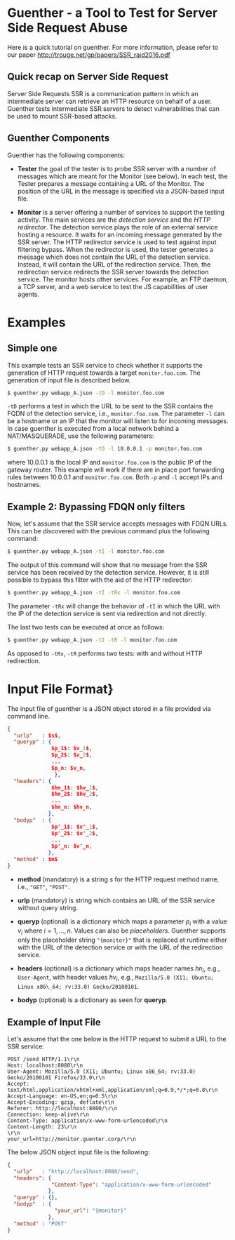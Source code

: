 # Guenther - a Tool to Test for Server Side Request Abuse

Here is a quick tutorial on guenther. For more information, please refer to our paper http://trouge.net/gp/papers/SSR_raid2016.pdf

## Quick recap on Server Side Request

Server Side Requests SSR is a communication pattern in which an intermediate server can retrieve an HTTP resource on behalf of a user. Guenther tests intermediate SSR servers to detect vulnerabilities that can be used to mount SSR-based attacks.

## Guenther Components

Guenther has the following components:

* **Tester** the goal of the tester is to probe SSR server with a number of messages which are meant for the Monitor (see below). In each test, the Tester prepares a message containing a URL of the Monitor. The position of the URL in the message is specified via a JSON-based input file.

* **Monitor** is a server offering a number of services to support the testing activity. The main services are the *detection service* and the *HTTP redirector*. The detection service plays the role of an external service hosting a resource. It waits for an incoming message generated by the SSR server. The HTTP redirector service is used to test against input filtering bypass. When the redirector is used, the tester generates a message which does not contain the URL of the detection service. Instead, it will contain the URL of the redirection service. Then, the redirection service redirects the SSR server towards the detection service. The monitor hosts other services. For example, an FTP daemon, a TCP server, and a web service to test the JS capabilities of user agents.

# Examples

## Simple one

This example tests an SSR service to check whether it supports the generation of HTTP request towards a target `monitor.foo.com`. The generation of input file is described below.

```bash
$ guenther.py webapp_A.json -tD -l monitor.foo.com
```

`-tD` performs a test in which the URL to be sent to the SSR contains the FQDN of the detection service, i.e., `monitor.foo.com`. The parameter `-l` can be a hostname or an IP that the monitor will listen to for incoming messages. In case guenther is executed from a local network behind a NAT/MASQUERADE, use the following parameters:

```bash
$ guenther.py webapp_A.json -tD -l 10.0.0.1 -p monitor.foo.com
```

where 10.0.0.1 is the local IP and `monitor.foo.com` is the public IP of
the gateway router. This example will work if there are in place port forwarding rules
between 10.0.0.1 and `monitor.foo.com`. Both `-p` and `-l` accept IPs and hostnames.

## Example 2: Bypassing FDQN only filters

Now, let's assume that the SSR service accepts messages with FDQN URLs. This can be
discovered with the previous command plus the following command:

```bash
$ guenther.py webapp_A.json -tI -l monitor.foo.com
```

The output of this command will show that no message from the SSR service has been received
by the detection service. However, it is still possible to bypass this filter
with the aid of the HTTP redirector:

```bash
$ guenther.py webapp_A.json -tI -tRx -l monitor.foo.com
```

The parameter `-tRx` will change the behavior of `-tI` in which
the URL with the IP of the detection service is sent via redirection and not
directly.

The last two tests can be executed at once as follows:

```bash
$ guenther.py webapp_A.json -tI -tR -l monitor.foo.com
```

As opposed to `-tRx`, `-tR` performs two tests: with and without
HTTP redirection.

# Input File Format}

The input file of guenther is a JSON object stored in a file provided via command line. 

```json
{
  "urlp"   : $s$,
  "queryp" : {
              $p_1$: $v_1$,
              $p_2$: $v_2$,
              ...
              $p_n: $v_n,
               }, 
  "headers": {
              $hn_1$: $hv_1$,
              $hn_2$: $hv_2$,
              ...
              $hn_n: $hv_n,
             }, 
  "bodyp"  : {
              $p'_1$: $v'_1$,
              $p'_2$: $v'_2$,
              ...
              $p'_n: $v'_n,
             }, 
  "method" : $m$
}
```

* **method** (mandatory) is a string $s$ for the HTTP request method name, i.e., `"GET"`, `"POST"`.

* **urlp** (mandatory) is string which contains an URL of the SSR service without query string.
   
* **queryp** (optional) is a dictionary which maps a parameter $p_i$ with a value $v_i$ where $i=1, ..., n$. Values can also be *placeholders*. Guenther supports only the placeholder string `"{monitor}"` that is replaced at runtime either with the URL of the detection service or with the URL of the redirection service. 

* **headers** (optional) is a dictionary which maps header names $hn _i$, e.g., `User-Agent`, with header values $hv_i$, e.g., `Mozilla/5.0 (X11; Ubuntu; Linux x86\_64; rv:33.0) Gecko/20100101`.
   
* **bodyp** (optional) is a dictionary as seen for **queryp**.

## Example of Input File

Let's assume that the one below is the HTTP request to submit a URL to the SSR service:

```
POST /send HTTP/1.1\r\n
Host: localhost:8080\r\n
User-Agent: Mozilla/5.0 (X11; Ubuntu; Linux x86_64; rv:33.0) Gecko/20100101 Firefox/33.0\r\n
Accept: text/html,application/xhtml+xml,application/xml;q=0.9,*/*;q=0.8\r\n
Accept-Language: en-US,en;q=0.5\r\n
Accept-Encoding: gzip, deflate\r\n
Referer: http://localhost:8080/\r\n
Connection: keep-alive\r\n
Content-Type: application/x-www-form-urlencoded\r\n
Content-Length: 23\r\n
\r\n
your_url=http://monitor.guenter.corp/\r\n
```

The below JSON object input file is the following:
```json
{
  "urlp"   : "http://localhost:8080/send",
  "headers": {
              "Content-Type": "application/x-www-form-urlencoded"
             }, 
  "queryp" : {}, 
  "bodyp"  : {
               "your_url": "{monitor}"
             }, 
  "method" : "POST"
}
```

